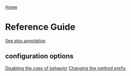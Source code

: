 [Home](../)
# Reference Guide

[See also annotation](seeAlso.md)

## configuration options

[Disabling the copy of behavior](copyOf.md)
[Changing the method prefix](methodPrefix.md)